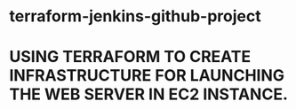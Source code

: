 # terraform-jenkins-github-project

# USING TERRAFORM TO CREATE INFRASTRUCTURE FOR LAUNCHING THE WEB SERVER IN EC2 INSTANCE.
